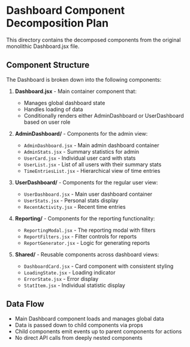 # Dashboard Component Decomposition Plan

This directory contains the decomposed components from the original monolithic Dashboard.jsx file.

## Component Structure

The Dashboard is broken down into the following components:

1. **Dashboard.jsx** - Main container component that:
   - Manages global dashboard state
   - Handles loading of data
   - Conditionally renders either AdminDashboard or UserDashboard based on user role

2. **AdminDashboard/** - Components for the admin view:
   - `AdminDashboard.jsx` - Main admin dashboard container
   - `AdminStats.jsx` - Summary statistics for admin
   - `UserCard.jsx` - Individual user card with stats
   - `UserList.jsx` - List of all users with their summary stats
   - `TimeEntriesList.jsx` - Hierarchical view of time entries

3. **UserDashboard/** - Components for the regular user view:
   - `UserDashboard.jsx` - Main user dashboard container
   - `UserStats.jsx` - Personal stats display
   - `RecentActivity.jsx` - Recent time entries

4. **Reporting/** - Components for the reporting functionality:
   - `ReportingModal.jsx` - The reporting modal with filters
   - `ReportFilters.jsx` - Filter controls for reports
   - `ReportGenerator.jsx` - Logic for generating reports

5. **Shared/** - Reusable components across dashboard views:
   - `DashboardCard.jsx` - Card component with consistent styling
   - `LoadingState.jsx` - Loading indicator
   - `ErrorState.jsx` - Error display
   - `StatItem.jsx` - Individual statistic display

## Data Flow

- Main Dashboard component loads and manages global data
- Data is passed down to child components via props
- Child components emit events up to parent components for actions
- No direct API calls from deeply nested components 